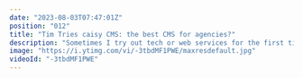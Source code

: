 ```yaml
---
date: "2023-08-03T07:47:01Z"
position: "012"
title: "Tim Tries caisy CMS: the best CMS for agencies?"
description: "Sometimes I try out tech or web services for the first time. I give feedback as I go, in real-time. This is the #TimTries Series. Agencies need specific features in the CMS they use for clients. caisy CMS seems to have all of them. In this Tim Tries video I'm looking at caisy to see if they indeed delivers.\n\ncaisy CMS: https://caisy.io/\n\nFollow me here:\nWebsite: https://timbenniks.dev\nTwitter: https://twitter.com/timbenniks\nGithub: https://github.com/timbenniks"
image: "https://i.ytimg.com/vi/-3tbdMF1PWE/maxresdefault.jpg"
videoId: "-3tbdMF1PWE"
---
```



